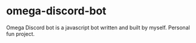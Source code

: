 # omega-discord-bot
Omega Discord bot is a javascript bot written and built by myself. Personal fun project.
